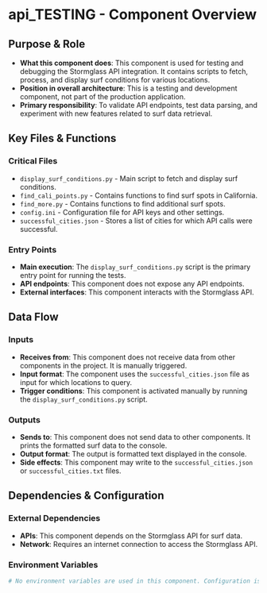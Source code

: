 # api_TESTING - Component Overview

## Purpose & Role
- **What this component does**: This component is used for testing and debugging the Stormglass API integration. It contains scripts to fetch, process, and display surf conditions for various locations.
- **Position in overall architecture**: This is a testing and development component, not part of the production application.
- **Primary responsibility**: To validate API endpoints, test data parsing, and experiment with new features related to surf data retrieval.

## Key Files & Functions
### Critical Files
- `display_surf_conditions.py` - Main script to fetch and display surf conditions.
- `find_cali_points.py` - Contains functions to find surf spots in California.
- `find_more.py` - Contains functions to find additional surf spots.
- `config.ini` - Configuration file for API keys and other settings.
- `successful_cities.json` - Stores a list of cities for which API calls were successful.

### Entry Points
- **Main execution**: The `display_surf_conditions.py` script is the primary entry point for running the tests.
- **API endpoints**: This component does not expose any API endpoints.
- **External interfaces**: This component interacts with the Stormglass API.

## Data Flow
### Inputs
- **Receives from**: This component does not receive data from other components in the project. It is manually triggered.
- **Input format**: The component uses the `successful_cities.json` file as input for which locations to query.
- **Trigger conditions**: This component is activated manually by running the `display_surf_conditions.py` script.

### Outputs
- **Sends to**: This component does not send data to other components. It prints the formatted surf data to the console.
- **Output format**: The output is formatted text displayed in the console.
- **Side effects**: This component may write to the `successful_cities.json` or `successful_cities.txt` files.

## Dependencies & Configuration
### External Dependencies
- **APIs**: This component depends on the Stormglass API for surf data.
- **Network**: Requires an internet connection to access the Stormglass API.

### Environment Variables
```bash
# No environment variables are used in this component. Configuration is handled by the config.ini file.
```
